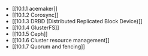 

- [[10.1.1 acemaker]]
- [[10.1.2 Corosync]]
- [[10.1.3 DRBD (Distributed Replicated Block Device)]]
- [[10.1.4 GlusterFS]]
- [[10.1.5 Ceph]]
- [[10.1.6 Cluster resource management]]
- [[10.1.7 Quorum and fencing]]